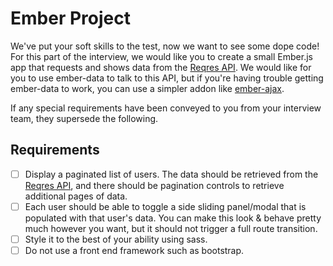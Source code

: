# Ember Project

We've put your soft skills to the test, now we want to see some dope code! For this part of the interview, we would like you to create a small Ember.js app that requests and shows data from the [Reqres API](https://reqres.in/). We would like for you to use ember-data to talk to this API, but if you're having trouble getting ember-data to work, you can use a simpler addon like [ember-ajax](https://github.com/ember-cli/ember-ajax).

If any special requirements have been conveyed to you from your interview
team, they supersede the following.

## Requirements

- [ ] Display a paginated list of users. The data should be retrieved from the [Reqres API](https://reqres.in/), and there should be pagination controls to retrieve additional pages of data.
- [ ] Each user should be able to toggle a side sliding panel/modal that is populated with that user's data. You can make this look & behave pretty much however you want, but it should not trigger a full route transition.
- [ ] Style it to the best of your ability using sass.
- [ ] Do not use a front end framework such as bootstrap.
